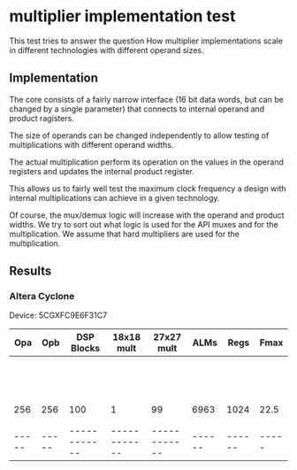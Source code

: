 # multiplier implementation test #
This test tries to answer the question How multiplier implementations
scale in different technologies with different operand sizes.

## Implementation ##
The core consists of a fairly narrow interface (16 bit data words, but
can be changed by a single parameter) that connects to internal operand
and product ragisters.

The size of operands can be changed independently to allow testing of
multiplications with different operand widths.

The actual multiplication perform its operation on the values in the
operand registers and updates the internal product register.

This allows us to fairly well test the maximum clock frequency a design
with internal multiplications can achieve in a given technology.

Of course, the mux/demux logic will increase with the operand and product
widths. We try to sort out what logic is used for the API muxes and for
the multiplication. We assume that hard multipliers are used for the
multiplication.


## Results ##
### Altera Cyclone ###

Device: 5CGXFC9E6F31C7

| Opa | Opb | DSP Blocks | 18x18 mult | 27x27 mult | ALMs | Regs | Fmax|
|-----|-----|------------|------------|------------|------|------|-----|
|     |     |            |            |            |      |      |     |
|     |     |            |            |            |      |      |     |
|     |     |            |            |            |      |      |     |
|     |     |            |            |            |      |      |     |
|     |     |            |            |            |      |      |     |
|     |     |            |            |            |      |      |     |
|     |     |            |            |            |      |      |     |
|     |     |            |            |            |      |      |     |
|     |     |            |            |            |      |      |     |
|     |     |            |            |            |      |      |     |
|     |     |            |            |            |      |      |     |
|     |     |            |            |            |      |      |     |
|     |     |            |            |            |      |      |     |
|     |     |            |            |            |      |      |     |
|256  |256  | 100        | 1          | 99         | 6963 | 1024 |22.5 |
|     |     |            |            |            |      |      |     |
|     |     |            |            |            |      |      |     |
|-----|-----|------------|------------|------------|------|------|-----|
